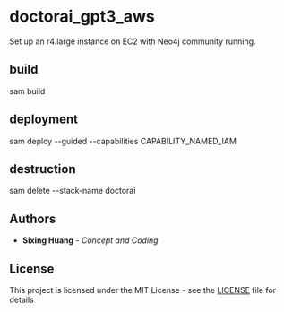 # doctorai_gpt3_aws

Set up an r4.large instance on EC2 with Neo4j community running.

## build
sam build

## deployment
sam deploy --guided --capabilities CAPABILITY_NAMED_IAM

## destruction
sam delete --stack-name doctorai

## Authors

  

*  **Sixing Huang** - *Concept and Coding*

  

## License

  

This project is licensed under the MIT License - see the [LICENSE](LICENSE) file for details
